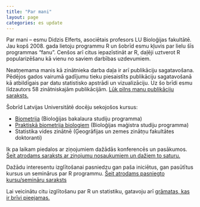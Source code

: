 ```yaml
---
title: "Par mani"
layout: page
categories: es update
---
```


Par mani – esmu Didzis Elferts, asociētais profesors LU Bioloģijas fakultātē. Jau kopš 2008. gada lietoju programmu R un šobrīd esmu kļuvis par lielu šīs programmas “fanu”. Cenšos arī citus iepazīstināt ar R, daļēji uztverot R popularizēšanu kā vienu no saviem darbības uzdevumiem.

Neatņemama manis kā zinātnieka darba daļa ir arī publikāciju sagatavošana. Pēdējos gados vairumā gadījumu tieku piesaistīts publikāciju sagatavošanā kā atbildīgais par datu statistisko apstrādi un vizualizāciju. 
Uz šo brīdi esmu līdzautors 58 zinātniskajām publikācijām. [Lūk pilns manu publikāciju saraksts.](publikacijas.html)

Šobrīd Latvijas Universitātē docēju sekojošos kursus:

* [Biometrija](http://www.lu.lv/gribustudet/katalogs/kursu-katalogs/?user_phpfileexecutor_pi1%5Bcourse_id%5D=2BIO2309) (Bioloģijas bakalaura studiju programma)
* [Praktiskā biometrija biologiem](http://www.lu.lv/gribustudet/katalogs/kursu-katalogs/?user_phpfileexecutor_pi1%5Bcourse_id%5D=2BIO5305) (Bioloģijas maģistra studiju programma)
* Statistika vides zinātnē (Ģeogrāfijas un zemes zinātņu fakultātes doktoranti)


Ik pa laikam piedalos ar ziņojumiem dažādās konferencēs un pasākumos. [Šeit atrodams saraksts ar ziņojumu nosaukumiem un dažiem to saturu.](zinojumi.html) 

Dažādu interesentu izglītošanai pasniedzu gan paša iniciētus, gan pasūtītus kursus un seminārus par R programmu. [Šeit atrodams pasniegto kursu/semināru saraksts](kursi.html)

Lai veicinātu citu izglītošanu par R un statistiku, gatavoju arī [grāmatas, kas ir brīvi pieejamas.](gramatas.html)
